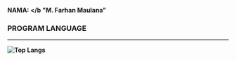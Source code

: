 <b> NAMA: </b "M. Farhan Maulana"

### PROGRAM LANGUAGE
___
![Top Langs](https://github-readme-stats.vercel.app/api/top-langs/?username=aranaywa&count_private=true&show_icons=true&theme=radical)
